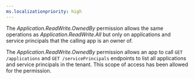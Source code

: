 ```yaml
---
ms.localizationpriority: high
---
```


<!-- markdownlint-disable MD002 MD041 -->

The *Application.ReadWrite.OwnedBy* permission allows the same operations as *Application.ReadWrite.All* but only on applications and service principals that the calling app is an owner of.

The *Application.ReadWrite.OwnedBy* permission allows an app to call `GET /applications` and `GET /servicePrincipals` endpoints to list all applications and service principals in the tenant. This scope of access has been allowed for the permission.